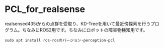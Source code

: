 # PCL_for_realsense
realsensed435iからの点群を受取り、KD-Treeを用いて最近傍探索を行うプログラム。ちなみにROS2用です。ちなみにロボットの障害物検知用です。
~~~
sudo apt install ros-rosのバージョン-perception-pcl
~~~
